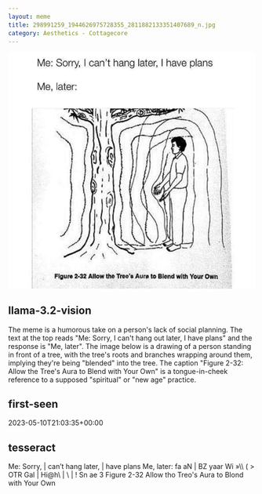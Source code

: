 ```yaml
---
layout: meme
title: 298991259_1944626975728355_2811882133351407689_n.jpg
category: Aesthetics - Cottagecore
---
```


<div markdown="0"><a href="298991259_1944626975728355_2811882133351407689_n.jpg"><img class="photo" src="298991259_1944626975728355_2811882133351407689_n.jpg" /></a>

<h2>llama-3.2-vision</h2>
<p title="Llama-3.2-Vision-11B is a really good model that probably gets the visual details right but doesn't understand literary or media references, and often fails to accurately represent the physical arrangement of objects and the implied relationships between the objects.">The meme is a humorous take on a person&#x27;s lack of social planning. The text at the top reads &quot;Me: Sorry, I can&#x27;t hang out later, I have plans&quot; and the response is &quot;Me, later&quot;. The image below is a drawing of a person standing in front of a tree, with the tree&#x27;s roots and branches wrapping around them, implying they&#x27;re being &quot;blended&quot; into the tree. The caption &quot;Figure 2-32: Allow the Tree&#x27;s Aura to Blend with Your Own&quot; is a tongue-in-cheek reference to a supposed &quot;spiritual&quot; or &quot;new age&quot; practice.</p>

<h2>first-seen</h2>
<p title="Because Git doesn't preserve file modification times, this metadata file contains the file's modification time when it was added to the library.">2023-05-10T21:03:35+00:00</p>

<h2>tesseract</h2>
<p title="Tesseract is often terrible and just gives a lot of nonsense characters, but it used to be the state of the art, and usually it is better at correctly representing text than llama-3.2-vision-11b.">Me: Sorry, | can’t hang later, | have plans Me, later: fa aN | BZ yaar Wi »\\ ( &gt; OTR Gal | Hi@h\ | \ | ! Sn ae 3 Figure 2-32 Allow tho Treo&#x27;s Aura to Blond with Your Own</p>

</div>

